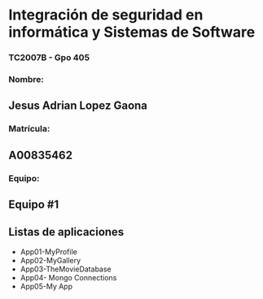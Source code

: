 # Integración de seguridad en informática y Sistemas de Software
### TC2007B - Gpo 405
### Nombre: 
## Jesus Adrian Lopez Gaona
### Matrícula: 
## A00835462
### Equipo:
## Equipo #1


## Listas de aplicaciones
- App01-MyProfile
- App02-MyGallery
- App03-TheMovieDatabase
- App04- Mongo Connections
- App05-My App
